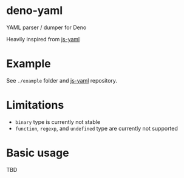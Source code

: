# deno-yaml
YAML parser / dumper for Deno

Heavily inspired from [js-yaml]

# Example
See `./example` folder and [js-yaml] repository.

# Limitations
- `binary` type is currently not stable
- `function`, `regexp`, and `undefined` type are currently not supported

# Basic usage
TBD

[js-yaml]: https://github.com/nodeca/js-yaml
